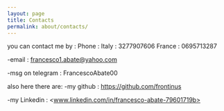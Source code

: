 ```yaml
---
layout: page
title: Contacts
permalink: about/contacts/
---
```


you can contact me by :
 Phone :
  Italy : 3277907606
  France : 0695713287

-email : <francesco1.abate@yahoo.com>

-msg on telegram : FrancescoAbate00

also here there are:
-my github : <https://github.com/frontinus>

-my Linkedin : <www.linkedin.com/in/francesco-abate-79601719b>

